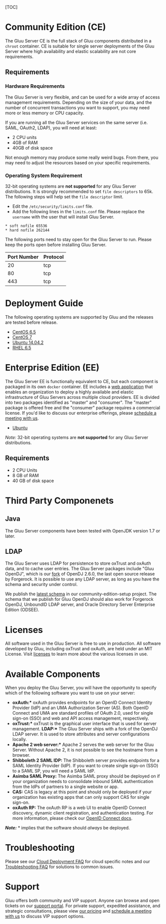 [TOC]

# Community Edition (CE) 
The Gluu Server CE is the full stack of Gluu components distributed in a
`chroot` container. CE is suitable for single server deployments of the
Gluu Server where high availability and elastic scalability are not core
requirements.

## Requirements
### Hardware Requirements
The Gluu Server is very flexible, and can be used for a wide array of
access management requirements. Depending on the size of your data, and
the number of concurrent transactions you want to support, you may need
more or less memory or CPU capacity.

If you are running all the Gluu Server services on the same server (i.e.
SAML, OAuth2, LDAP), you will need at least:

- 2 CPU units
- 4GB of RAM
- 40GB of disk space

Not enough memory may produce some really weird bugs. From there, you
may need to adjust the resources based on your specific requirements.

### Operating System Requirement
32-bit operating systems are **not supported** for any Gluu
Server distributions. 
It is strongly recommended to set `file descriptors`
to 65k. The following steps will help set the `file descriptor` limit.

* Edit the `/etc/security/limits.conf` file.
* Add the following lines in the `limits.conf` file. Please replace the `username` with the user that will install Gluu Server.
	
```
* soft nofile 65536
* hard nofile 262144
```
The following ports need to stay open for the Gluu Server to run. Please keep the ports open before installing Gluu Server.

|	Port Number	|	Protocol	|
|-----------------------|-----------------------|
|	20		|	tcp		|
|	80		|	tcp		|
|	443		|	tcp		|

# Deployment Guide
The following operating systems are supported by Gluu and the releases are tested before release.

- [CentOS 6.5](./centos.md)
- [CentOS 7](./centos7.md)
- [Ubuntu 14.04.2](./ubuntu.md)
- [RHEL 6.5](./rhel.md)

# Enterprise Edition (EE)
The Gluu Server EE is functionally equivalent to CE, but each component
is packaged in its own `docker` container. EE includes a [web
application](http://www.gluu.org/docs-cluster/admin-guide/webui/) that
enables an organization to deploy a highly available and elastic
infrastructure of Gluu Servers across multiple cloud providers. EE is
divided into two packages identified as "master" and "consumer". The
"master" package is offered free and the "consumer" package requires a
commercial license. If you'd like to discuss our enterprise offerings,
please [schedule a meeting with us](http://gluu.org/booking).

- [Ubuntu](http://www.gluu.org/docs-cluster/admin-guide/installation/)

*Note:* 32-bit operating systems are **not supported** for any Gluu
Server distributions.

## Requirements

- 2 CPU Units
- 8 GB of RAM
- 40 GB of disk space

# Third Party Componenets
## Java
The Gluu Server components have been tested with OpenJDK version 1.7 or
later.

## LDAP
The Gluu Server uses LDAP for persistence to store oxTrust and oxAuth
data, and to cache user entries.  The Gluu Server packages include "Gluu
OpenDJ", which is our
[fork](https://github.com/GluuFederation/gluu-opendj) of OpenDJ 2.6.0,
the last open source release by Forgerock. It is possible to use any
LDAP server, as long as you have the schema and security under control.

We publish the [latest
schema](https://github.com/GluuFederation/community-edition-setup/tree/master/static)
in our community-edition-setup project. The schema that we publish for
Gluu OpenDJ should also work for Forgerock OpenDJ, UnboundID LDAP
server, and Oracle Directory Server Enterprise Edition (ODSEE).

# Licenses
All software used in the Gluu Server is free to use in production. All
software developed by Gluu, including oxTrust and oxAuth, are held under
an MIT License. Visit
[licenses](../../admin-guide/introduction/index.md#licenses) to learn
more about the various licenses in use.

# Available Components

When you deploy the Gluu Server, you will have the opportunity to
specify which of the following software you want to use on your
server:

- __oxAuth:*__ oxAuth provides endpoints for an OpenID Connect Identity
  Provider (IdP) and an UMA Authorization Server (AS). Both OpenID
  Connect and UMA are standard profiles of OAuth 2.0, used for single
  sign-on (SSO) and web and API access management, respectively.
- __oxTrust:*__ oxTrust is the graphical user interface that is used for
  server management.
  __LDAP:*__ The Gluu Server ships with a fork of the OpenDJ LDAP server.
  It is used to store attributes and server configurations locally.
- __Apache 2 web server:*__ Apache 2 serves the web server for the Gluu
  Server. Without Apache 2, it is not possible to see the hostname from 
  a browser.
- **Shibboleth 2 SAML IDP:** The Shibboleth server provides endpoints
  for a SAML Identity Provider (IdP). If you want to create single
  sign-on (SSO) to a SAML SP, you will need a SAML IdP.
- **Asimba SAML Proxy:** The Asimba SAML proxy should be deployed on if
  your organization needs to consolidate inbound SAML authentication
  from the IdPs of partners to a single website or app.
- **CAS:** CAS is legacy at this point and should only be deployed if
  your organization has existing apps that can only support CAS for
  single sign-on.
- **oxAuth RP:** The oxAuth RP is a web UI to enable OpenID Connect
  discovery, dynamic client registration, and authentication testing.
  For more information, please check our [OpenID Connect
  docs](../openid-connect/index.md).

*__Note:__* * implies that the software should *always* be deployed.

# Troubleshooting
Please see our [Cloud Deployment FAQ](../../faq/cloud-faq.md) for cloud
specific notes and our [Troubleshooting
FAQ](../../faq/troubleshooting.md) for solutions to common issues.

# Support
Gluu offers both community and VIP support. Anyone can browse and open
tickets on our [support portal](http://support.gluu.org). For private
support, expedited assistance, and strategic consultations, please view
[our pricing](http://gluu.org/pricing) and [schedule a meeting with
us](http://gluu.org/booking) to discuss VIP support options.

